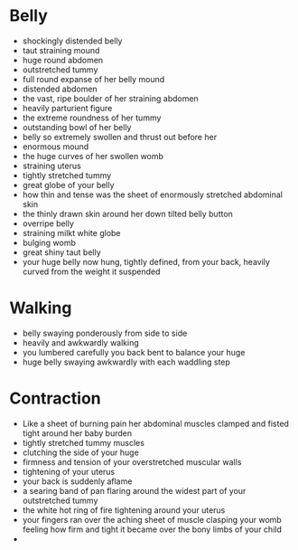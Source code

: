 # Belly

- shockingly distended belly
- taut straining mound
- huge round abdomen
- outstretched tummy
- full round expanse of her belly mound
- distended abdomen
- the vast, ripe boulder of her straining abdomen
- heavily parturient figure
- the extreme roundness of her tummy
- outstanding bowl of her belly
- belly so extremely swollen and thrust out before her
- enormous mound
- the huge curves of her swollen womb
- straining uterus
- tightly stretched tummy
- great globe of your belly
- how thin and tense was the sheet of enormously stretched abdominal skin
- the thinly drawn skin around her down tilted belly button
- overripe belly
- straining milkt white globe
- bulging womb
- great shiny taut belly
- your huge belly now hung, tightly defined, from your back, heavily curved from the weight it suspended

# Walking

- belly swaying ponderously from side to side
- heavily and awkwardly walking
- you lumbered carefully you back bent to balance your huge 
- huge belly swaying awkwardly with each waddling step

# Contraction

- Like a sheet of burning pain her abdominal muscles clamped and fisted tight around her baby burden
- tightly stretched tummy muscles
- clutching the side of your huge 
- firmness and tension of your overstretched muscular walls
- tightening of your uterus
- your back is suddenly aflame
- a searing band of pan flaring around the widest part of your outstretched tummy
- the white hot ring of fire tightening around your uterus
- your fingers ran over the aching sheet of muscle clasping your womb feeling how firm and tight it became over the bony limbs of your child
- 